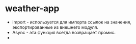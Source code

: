 # weather-app
 * import - используется для импорта ссылок на значения, экспортированные из внешнего модуля.
* Async - эта функция всегда возвращает промис.
* 

